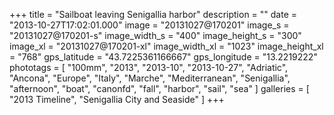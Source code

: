 +++
title = "Sailboat leaving Senigallia harbor"
description = ""
date = "2013-10-27T17:02:01.000"
image = "20131027@170201"
image_s = "20131027@170201-s"
image_width_s = "400"
image_height_s = "300"
image_xl = "20131027@170201-xl"
image_width_xl = "1023"
image_height_xl = "768"
gps_latitude = "43.7225361166667"
gps_longitude = "13.2219222"
phototags = [ "100mm", "2013", "2013-10", "2013-10-27", "Adriatic", "Ancona", "Europe", "Italy", "Marche", "Mediterranean", "Senigallia", "afternoon", "boat", "canonfd", "fall", "harbor", "sail", "sea" ]
galleries = [ "2013 Timeline", "Senigallia City and Seaside" ]
+++
